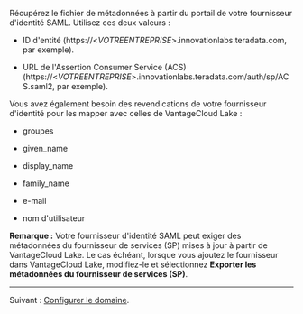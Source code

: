 Récupérez le fichier de métadonnées à partir du portail de votre fournisseur d'identité SAML. Utilisez ces deux valeurs :

-   ID d'entité (https://\<*VOTREENTREPRISE*\>.innovationlabs.teradata.com, par exemple).

-   URL de l'Assertion Consumer Service (ACS) (https://\<*VOTREENTREPRISE*\>.innovationlabs.teradata.com/auth/sp/ACS.saml2, par exemple).

Vous avez également besoin des revendications de votre fournisseur d'identité pour les mapper avec celles de VantageCloud Lake :

-   groupes

-   given\_name

-   display\_name

-   family\_name

-   e-mail

-   nom d'utilisateur

**Remarque :** Votre fournisseur d'identité SAML peut exiger des métadonnées du fournisseur de services (SP) mises à jour à partir de VantageCloud Lake. Le cas échéant, lorsque vous ajoutez le fournisseur dans VantageCloud Lake, modifiez-le et sélectionnez **Exporter les métadonnées du fournisseur de services (SP)**.

------------------------------------------------------------------------

Suivant : [Configurer le domaine](ruf1680184116601.md).
